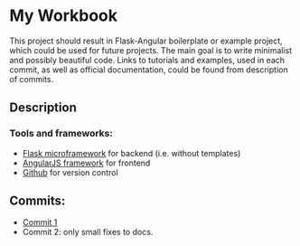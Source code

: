 # My Workbook
This project should result in Flask-Angular boilerplate or example project, which could be used for future projects. The main goal is to write minimalist and possibly beautiful code. Links to tutorials and examples, used in each commit, as well as official documentation, could be found from description of commits. 

## Description
### Tools and frameworks:
* [Flask microframework](http://flask.pocoo.org) for backend (i.e. without templates)
* [AngularJS framework](https://angularjs.org) for frontend
* [Github](https://github.com) for version control

## Commits:
* [Commit 1](docs/commit_1.md)
* Commit 2: only small fixes to docs.
